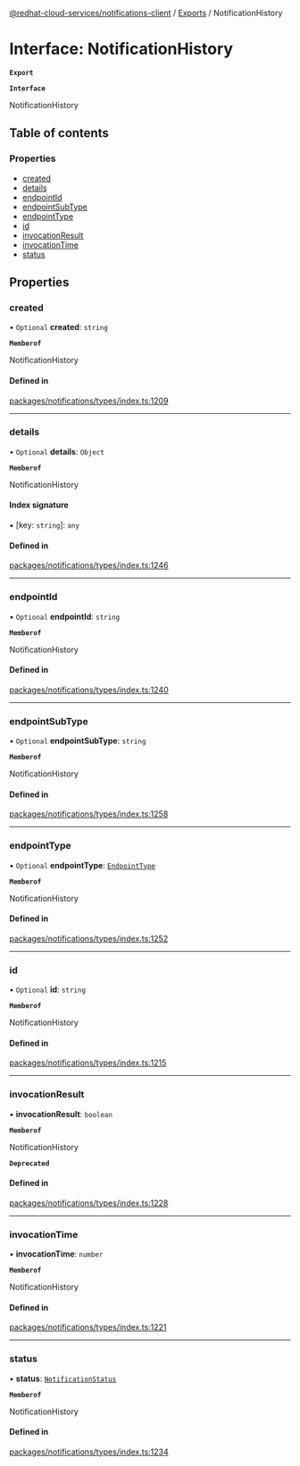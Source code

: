 [@redhat-cloud-services/notifications-client](../README.md) / [Exports](../modules.md) / NotificationHistory

# Interface: NotificationHistory

**`Export`**

**`Interface`**

NotificationHistory

## Table of contents

### Properties

- [created](NotificationHistory.md#created)
- [details](NotificationHistory.md#details)
- [endpointId](NotificationHistory.md#endpointid)
- [endpointSubType](NotificationHistory.md#endpointsubtype)
- [endpointType](NotificationHistory.md#endpointtype)
- [id](NotificationHistory.md#id)
- [invocationResult](NotificationHistory.md#invocationresult)
- [invocationTime](NotificationHistory.md#invocationtime)
- [status](NotificationHistory.md#status)

## Properties

### created

• `Optional` **created**: `string`

**`Memberof`**

NotificationHistory

#### Defined in

[packages/notifications/types/index.ts:1209](https://github.com/RedHatInsights/javascript-clients/blob/master/packages/notifications/types/index.ts#L1209)

___

### details

• `Optional` **details**: `Object`

**`Memberof`**

NotificationHistory

#### Index signature

▪ [key: `string`]: `any`

#### Defined in

[packages/notifications/types/index.ts:1246](https://github.com/RedHatInsights/javascript-clients/blob/master/packages/notifications/types/index.ts#L1246)

___

### endpointId

• `Optional` **endpointId**: `string`

**`Memberof`**

NotificationHistory

#### Defined in

[packages/notifications/types/index.ts:1240](https://github.com/RedHatInsights/javascript-clients/blob/master/packages/notifications/types/index.ts#L1240)

___

### endpointSubType

• `Optional` **endpointSubType**: `string`

**`Memberof`**

NotificationHistory

#### Defined in

[packages/notifications/types/index.ts:1258](https://github.com/RedHatInsights/javascript-clients/blob/master/packages/notifications/types/index.ts#L1258)

___

### endpointType

• `Optional` **endpointType**: [`EndpointType`](../enums/EndpointType.md)

**`Memberof`**

NotificationHistory

#### Defined in

[packages/notifications/types/index.ts:1252](https://github.com/RedHatInsights/javascript-clients/blob/master/packages/notifications/types/index.ts#L1252)

___

### id

• `Optional` **id**: `string`

**`Memberof`**

NotificationHistory

#### Defined in

[packages/notifications/types/index.ts:1215](https://github.com/RedHatInsights/javascript-clients/blob/master/packages/notifications/types/index.ts#L1215)

___

### invocationResult

• **invocationResult**: `boolean`

**`Memberof`**

NotificationHistory

**`Deprecated`**

#### Defined in

[packages/notifications/types/index.ts:1228](https://github.com/RedHatInsights/javascript-clients/blob/master/packages/notifications/types/index.ts#L1228)

___

### invocationTime

• **invocationTime**: `number`

**`Memberof`**

NotificationHistory

#### Defined in

[packages/notifications/types/index.ts:1221](https://github.com/RedHatInsights/javascript-clients/blob/master/packages/notifications/types/index.ts#L1221)

___

### status

• **status**: [`NotificationStatus`](../enums/NotificationStatus.md)

**`Memberof`**

NotificationHistory

#### Defined in

[packages/notifications/types/index.ts:1234](https://github.com/RedHatInsights/javascript-clients/blob/master/packages/notifications/types/index.ts#L1234)
